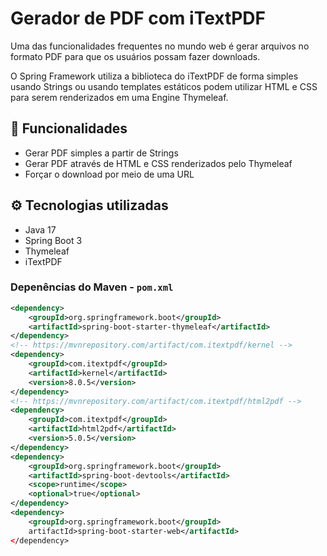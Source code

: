 # Gerador de PDF com iTextPDF
Uma das funcionalidades frequentes no mundo web é gerar arquivos no formato PDF para que os usuários possam fazer downloads.

O Spring Framework utiliza a biblioteca do iTextPDF de forma simples usando Strings ou usando templates estáticos podem utilizar HTML e CSS para serem renderizados em uma Engine Thymeleaf.

## 🚀 Funcionalidades
- Gerar PDF simples a partir de Strings
- Gerar PDF através de HTML e CSS renderizados pelo Thymeleaf
- Forçar o download por meio de uma URL

## ⚙️ Tecnologias utilizadas

- Java 17
- Spring Boot 3
- Thymeleaf
- iTextPDF

### Depenências do Maven - `pom.xml`
```xml
<dependency>
    <groupId>org.springframework.boot</groupId>
    <artifactId>spring-boot-starter-thymeleaf</artifactId>
</dependency>
<!-- https://mvnrepository.com/artifact/com.itextpdf/kernel -->
<dependency>
    <groupId>com.itextpdf</groupId>
    <artifactId>kernel</artifactId>
    <version>8.0.5</version>
</dependency>
<!-- https://mvnrepository.com/artifact/com.itextpdf/html2pdf -->
<dependency>
    <groupId>com.itextpdf</groupId>
    <artifactId>html2pdf</artifactId>
    <version>5.0.5</version>
</dependency>
<dependency>
    <groupId>org.springframework.boot</groupId>
    <artifactId>spring-boot-devtools</artifactId>
    <scope>runtime</scope>
    <optional>true</optional>
</dependency>
<dependency>
    <groupId>org.springframework.boot</groupId>
    artifactId>spring-boot-starter-web</artifactId>
</dependency>
```


